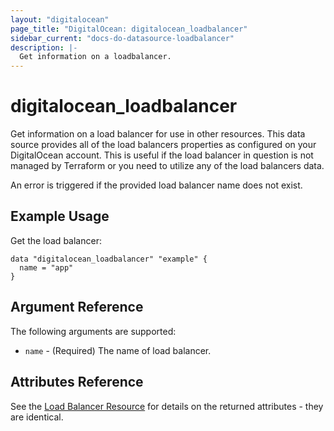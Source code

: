 ```yaml
---
layout: "digitalocean"
page_title: "DigitalOcean: digitalocean_loadbalancer"
sidebar_current: "docs-do-datasource-loadbalancer"
description: |-
  Get information on a loadbalancer.
---
```


# digitalocean_loadbalancer

Get information on a load balancer for use in other resources. This data source provides all of
the load balancers properties as configured on your DigitalOcean account.
This is useful if the load balancer in question is not managed by Terraform or you need to utilize
any of the load balancers data.

An error is triggered if the provided load balancer name does not exist.

## Example Usage

Get the load balancer:

```hcl
data "digitalocean_loadbalancer" "example" {
  name = "app"
}
```

## Argument Reference

The following arguments are supported:

* `name` - (Required) The name of load balancer.

## Attributes Reference

See the [Load Balancer Resource](/docs/providers/do/r/loadbalancer.html) for details on the
returned attributes - they are identical.